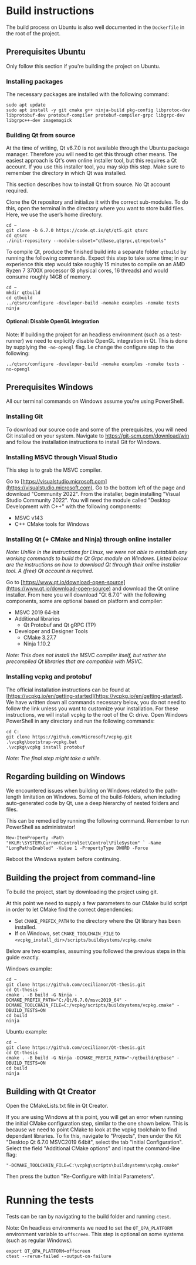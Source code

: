 # Build instructions
The build process on Ubuntu is also well documented in the `Dockerfile` in the root of the project.

## Prerequisites Ubuntu
Only follow this section if you're building the project on Ubuntu.

### Installing packages
The necessary packages are installed with the following command:
```
sudo apt update
sudo apt install -y git cmake g++ ninja-build pkg-config libprotoc-dev libprotobuf-dev protobuf-compiler protobuf-compiler-grpc libgrpc-dev libgrpc++-dev imagemagick
```

### Building Qt from source
At the time of writing, Qt v6.7.0 is not available through the Ubuntu package manager. Therefore you will need to get this through other means. The easiest approach is Qt's own online installer tool, but this requires a Qt account. If you use this installer tool, you may skip this step. Make sure to remember the directory in which Qt was installed.

This section describes how to install Qt from source. No Qt account required.

Clone the Qt repository and initialize it with the correct sub-modules. To do this, open the terminal in the directory where you want to store build files. Here, we use the user’s home directory.
```
cd ~
git clone -b 6.7.0 https://code.qt.io/qt/qt5.git qtsrc
cd qtsrc
./init-repository --module-subset="qtbase,qtgrpc,qtrepotools"
```
To compile Qt, produce the finished build into a separate folder `qtbuild` by running the following commands. Expect this step to take some time; in our experience this step would take roughly 15 minutes to compile on an AMD Ryzen 7 3700X processor (8 physical cores,  16 threads) and would consume roughly 14GB of memory.
```
cd ~
mkdir qtbuild
cd qtbuild
../qtsrc/configure -developer-build -nomake examples -nomake tests
ninja
```

#### Optional: Disable OpenGL integration
Note: If building the project for an headless environment (such as a test-runner) we need to explicitly disable OpenGL integration in Qt. This is done by supplying the `-no-opengl` flag. I.e change the configure step to the following:
```
../qtsrc/configure -developer-build -nomake examples -nomake tests -no-opengl
```

## Prerequisites Windows
All our terminal commands on Windows assume you're using PowerShell.

### Installing Git
To download our source code and some of the prerequisites, you will need Git installed on your system. Navigate to https://git-scm.com/download/win and follow the installation instructions to install Git for Windows. 

### Installing MSVC through Visual Studio
This step is to grab the MSVC compiler.

Go to [https://visualstudio.microsoft.com](https://visualstudio.microsoft.com). Go to the bottom left of the page and download "Community 2022". From the installer, begin installing "Visual Studio Community 2022". You will need the module called "Desktop Development with C++" with the following components:
- MSVC v143
- C++ CMake tools for Windows

### Installing Qt (+ CMake and Ninja) through online installer
*Note: Unlike in the instructions for Linux, we were not able to establish any working commands to build the Qt Grpc module on Windows. Listed below are the instructions on how to download Qt through their online installer tool. A (free) Qt account is required.*

Go to [https://www.qt.io/download-open-source](https://www.qt.io/download-open-source) and download the Qt online installer. From here you will download "Qt 6.7.0" with the following components, some are optional based on platform and compiler:
- MSVC 2019 64-bit
- Additional libraries
  - Qt Protobuf and Qt gRPC (TP)
- Developer and Designer Tools
  - CMake 3.27.7
  - Ninja 1.10.2

*Note: This does not install the MSVC compiler itself, but rather the precompiled Qt libraries that are compatible with MSVC.*

### Installing vcpkg and protobuf
The official installation instructions can be found at [https://vcpkg.io/en/getting-started](https://vcpkg.io/en/getting-started). We have written down all commands necessary below, you do not need to follow the link unless you want to customize your installation. For these instructions, we will install vcpkg to the root of the C: drive. Open Windows PowerShell in any directory and run the following commands:
```
cd C:
git clone https://github.com/Microsoft/vcpkg.git
.\vcpkg\bootstrap-vcpkg.bat
.\vcpkg\vcpkg install protobuf
```
*Note: The final step might take a while.*

## Regarding building on Windows
We encountered issues when building on Windows related to the path-length limitation on Windows. Some of the build-folders, when including auto-generated code by Qt, use a deep hierarchy of nested folders and files.

This can be remedied by running the following command. Remember to run PowerShell as administrator!
```
New-ItemProperty -Path "HKLM:\SYSTEM\CurrentControlSet\Control\FileSystem" ` -Name "LongPathsEnabled" -Value 1 -PropertyType DWORD -Force
```
Reboot the Windows system before continuing.

## Building the project from command-line
To build the project, start by downloading the project using git.

At this point we need to supply a few parameters to our CMake build script in order to let CMake find the correct dependencies: 
- Set `CMAKE_PREFIX_PATH` to the directory where the Qt library has been installed.
- If on Windows, set `CMAKE_TOOLCHAIN_FILE` to `<vcpkg_install_dir>/scripts/buildsystems/vcpkg.cmake`

Below are two examples, assuming you followed the previous steps in this guide exactly.

Windows example: 
```
cd ~
git clone https://github.com/cecilianor/Qt-thesis.git
cd Qt-thesis
cmake . -B build -G Ninja -DCMAKE_PREFIX_PATH="C:/Qt/6.7.0/msvc2019_64" -DCMAKE_TOOLCHAIN_FILE=C:/vcpkg/scripts/buildsystems/vcpkg.cmake" -DBUILD_TESTS=ON  
cd build
ninja
```

Ubuntu example:
```
cd ~
git clone https://github.com/cecilianor/Qt-thesis.git
cd Qt-thesis
cmake . -B build -G Ninja -DCMAKE_PREFIX_PATH="~/qtbuild/qtbase" -DBUILD_TESTS=ON  
cd build
ninja
```

## Building with Qt Creator
Open the CMakeLists.txt file in Qt Creator.

If you are using Windows at this point, you will get an error when running the initial CMake configuration step, similar to the one shown below. This is because we need to point CMake to look at the vcpkg toolchain to find dependant libraries. To fix this, navigate to "Projects", then under the Kit "Desktop Qt 6.7.0 MSVC2019 64bit", select the tab "Initial Configuration". Select the field "Additional CMake options" and input the command-line flag:
```
"-DCMAKE_TOOLCHAIN_FILE=C:\vcpkg\scripts\buildsystems\vcpkg.cmake"
```
Then press the button "Re-Configure with Initial Parameters".


# Running the tests
Tests can be ran by navigating to the build folder and running `ctest`.

Note: On headless environments we need to set the `QT_QPA_PLATFORM` environment variable to `offscreen`. This step is optional on some systems (such as regular Windows).
```
export QT_QPA_PLATFORM=offscreen
ctest --rerun-failed --output-on-failure
```

